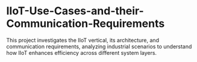 # IIoT-Use-Cases-and-their-Communication-Requirements
This project investigates the IIoT vertical, its architecture, and communication requirements, analyzing industrial scenarios to understand how IIoT enhances efficiency across different system layers.
